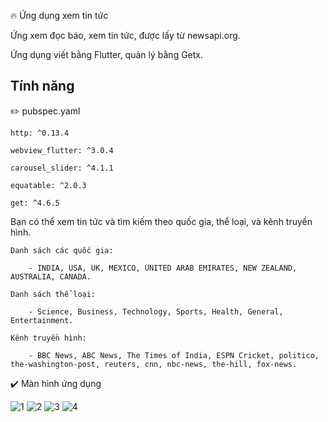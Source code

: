 🔥 Ứng dụng xem tin tức

Ứng xem đọc báo, xem tin tức, được lấy từ newsapi.org.

Ứng dụng viết bằng Flutter, quản lý bằng Getx.

## Tính năng

✏️ pubspec.yaml

	http: ^0.13.4
	
	webview_flutter: ^3.0.4
	
	carousel_slider: ^4.1.1
	
	equatable: ^2.0.3
	
	get: ^4.6.5

Bạn có thể xem tin tức và tìm kiếm theo quốc gia, thể loại, và kênh truyền hình.

	Danh sách các quốc gia:

		- INDIA, USA, UK, MEXICO, UNITED ARAB EMIRATES, NEW ZEALAND, AUSTRALIA, CANADA.

	Danh sách thể loại: 

		- Science, Business, Technology, Sports, Health, General, Entertainment.

	Kênh truyền hình:

		- BBC News, ABC News, The Times of India, ESPN Cricket, politico, the-washington-post, reuters, cnn, nbc-news, the-hill, fox-news.
		
		
✔️ Màn hình ứng dụng
	
![1](https://user-images.githubusercontent.com/46096171/198832226-49273aa2-6849-4568-ab38-76b2e6ae41fd.jpg)
![2](https://user-images.githubusercontent.com/46096171/198832227-a899bfc9-6cbd-4878-ab25-e68b78201123.jpg)
![3](https://user-images.githubusercontent.com/46096171/198832230-cc29e1f4-886a-46df-9f0f-6cb628d0aabd.jpg)
![4](https://user-images.githubusercontent.com/46096171/198832233-b31fcb1a-9532-4258-9cca-0723f65f1370.jpg)

